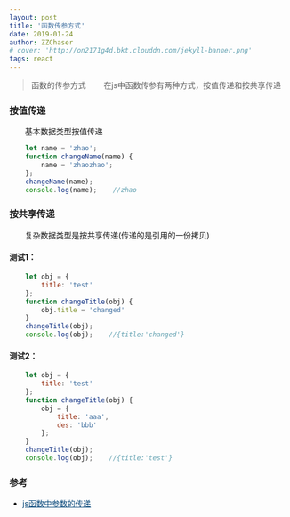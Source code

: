 ```yaml
---
layout: post
title: '函数传参方式'
date: 2019-01-24
author: ZZChaser
# cover: 'http://on2171g4d.bkt.clouddn.com/jekyll-banner.png'
tags: react
---
```


> 函数的传参方式
&emsp;&emsp;在js中函数传参有两种方式，按值传递和按共享传递

### 按值传递
&emsp;&emsp;基本数据类型按值传递
```javascript
    let name = 'zhao';
    function changeName(name) {
        name = 'zhaozhao';
    };
    changeName(name);
    console.log(name);    //zhao
```
### 按共享传递
&emsp;&emsp;复杂数据类型是按共享传递(传递的是引用的一份拷贝)
#### 测试1：
```javascript
    let obj = {
        title: 'test'
    };
    function changeTitle(obj) {
        obj.title = 'changed'
    }
    changeTitle(obj);
    console.log(obj);    //{title:'changed'}
```
#### 测试2：
```javascript
    let obj = {
        title: 'test'
    };
    function changeTitle(obj) {
        obj = {
            title: 'aaa',
            des: 'bbb'
        };
    }
    changeTitle(obj);
    console.log(obj);    //{title:'test'}
```

### 参考
* <a style='color:#0A497B' href='https://www.cnblogs.com/open-wang/p/5208606.html' target='_blank'>js函数中参数的传递</a>